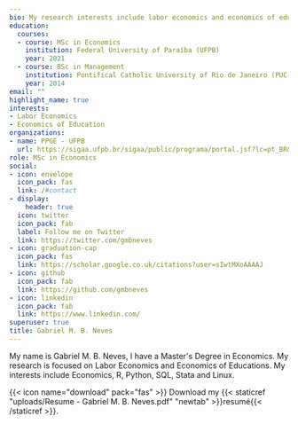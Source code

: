 ```yaml
---
bio: My research interests include labor economics and economics of education.
education:
  courses:
  - course: MSc in Economics
    institution: Federal University of Paraíba (UFPB)
    year: 2021
  - course: BSc in Management
    institution: Pontifical Catholic University of Rio de Janeiro (PUC-Rio)
    year: 2014
email: ""
highlight_name: true
interests:
- Labor Economics
- Economics of Education
organizations:
- name: PPGE - UFPB
  url: https://sigaa.ufpb.br/sigaa/public/programa/portal.jsf?lc=pt_BR&id=1875
role: MSc in Economics
social:
- icon: envelope
  icon_pack: fas
  link: /#contact
- display:
    header: true
  icon: twitter
  icon_pack: fab
  label: Follow me on Twitter
  link: https://twitter.com/gmbneves
- icon: graduation-cap
  icon_pack: fas
  link: https://scholar.google.co.uk/citations?user=sIwtMXoAAAAJ
- icon: github
  icon_pack: fab
  link: https://github.com/gmbneves
- icon: linkedin
  icon_pack: fab
  link: https://www.linkedin.com/
superuser: true
title: Gabriel M. B. Neves
---
```


My name is Gabriel M. B. Neves, I have a Master's Degree in Economics. My research is focused on Labor Economics and Economics of Educations. My interests include Economics, R, Python, SQL, Stata and Linux.

{{< icon name="download" pack="fas" >}} Download my {{< staticref "uploads/Resume - Gabriel M. B. Neves.pdf" "newtab" >}}resumé{{< /staticref >}}.
